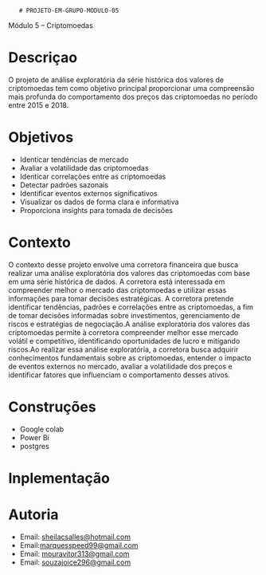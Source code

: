        # PROJETO-EM-GRUPO-MODULO-05
Módulo 5 – Criptomoedas

# Descriçao <br>
O projeto de análise exploratória da série histórica dos valores de criptomoedas tem como objetivo principal proporcionar uma compreensão mais profunda do comportamento dos preços das criptomoedas no período entre 2015 e 2018.

# Objetivos <br>
* Identicar tendências de mercado
* Avaliar a volatilidade das criptomoedas
* Identicar correlações entre as criptomoedas 
* Detectar padrões sazonais 
* Identificar eventos externos significativos
* Visualizar os dados de forma clara e informativa 
* Proporciona insights para tomada de decisões 

# Contexto <br>
O contexto desse projeto envolve uma corretora financeira que busca realizar uma análise exploratória dos valores das criptomoedas com base em uma série histórica de dados. A corretora está interessada em compreender melhor o mercado das criptomoedas e utilizar essas informações para tomar decisões estratégicas.
 A corretora pretende identificar tendências, padrões e correlações entre as criptomoedas, a fim de tomar decisões informadas sobre investimentos, gerenciamento de riscos e estratégias de negociação.A análise exploratória dos valores das criptomoedas permite à corretora compreender melhor esse mercado volátil e competitivo, identificando oportunidades de lucro e mitigando riscos.Ao realizar essa análise exploratória, a corretora busca adquirir conhecimentos fundamentais sobre as criptomoedas, entender o impacto de eventos externos no mercado, avaliar a volatilidade dos preços e identificar fatores que influenciam o comportamento desses ativos.

# Construções <br>
 * Google colab
 * Power Bi
 * postgres

# Inplementação


# Autoria
* Email: sheilacsalles@hotmail.com
* Email:marquesspeed99@gmail.com
* Email: mouravitor313@gmail.com
* Email: souzajoice296@gmail.com


